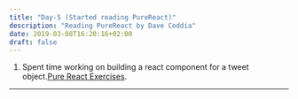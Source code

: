 ```yaml
---
title: "Day-5 (Started reading PureReact)"
description: "Reading PureReact by Dave Ceddia"
date: 2019-03-08T16:20:16+02:00
draft: false
---
```


1. Spent time working on building a react component for a tweet object.[Pure React Exercises](https://github.com/101daysofcode/pure-react-code/).

---
